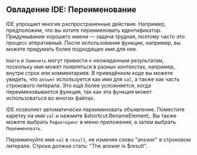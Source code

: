 ## Овладение IDE: Переименование

IDE упрощает многие распространенные действия. Например, предположим, что вы хотите переименовать идентификатор. Придумывание хорошего имени — задача трудная, поэтому часто это процесс итеративный. После использования функции, например, вы можете придумать более подходящее имя для нее.

<span class="control">`Найти`</span> и <span class="control">`Заменить`</span> могут привести к неожиданным результатам, поскольку имя может появляться в разных контекстах, например, внутри строк или комментариев. В приведённом коде вы можете увидеть, что `answer` используется как имя для `val`, а также как часть строкового литерала. Это ещё более усложняется, когда переименовывается функция, так как эта функция может использоваться во многих файлах.

IDE позволяет автоматически переименовать объявление. Поместите каретку на имя `val` и нажмите <span class="shortcut">&shortcut:RenameElement;</span>. Вы также можете выбрать <span class="control">`Рефакторинг`</span> в меню приложения, а затем выбрать <span class="control">`Переименовать`</span>.

Переименуйте имя `val` в `result`, не изменяя слово "answer" в строковом литерале. Строка должна стать: "The answer is $result".